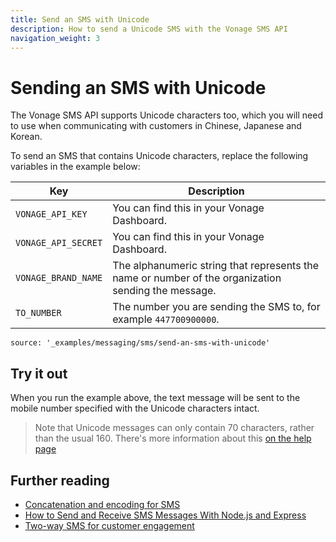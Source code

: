 ```yaml
---
title: Send an SMS with Unicode
description: How to send a Unicode SMS with the Vonage SMS API
navigation_weight: 3
---
```


# Sending an SMS with Unicode

The Vonage SMS API supports Unicode characters too, which you will need to use when communicating with customers in Chinese, Japanese and Korean.

To send an SMS that contains Unicode characters, replace the following variables in the example below:

Key | Description
-- | --
`VONAGE_API_KEY` | You can find this in your Vonage Dashboard.
`VONAGE_API_SECRET` | You can find this in your Vonage Dashboard.
`VONAGE_BRAND_NAME` | The alphanumeric string that represents the name or number of the organization sending the message.
`TO_NUMBER` | The number you are sending the SMS to, for example `447700900000`.

```code_snippets
source: '_examples/messaging/sms/send-an-sms-with-unicode'
```

## Try it out

When you run the example above, the text message will be sent to the mobile number specified with the Unicode characters intact.

> Note that Unicode messages can only contain 70 characters, rather than the usual 160. There's more information about this [on the help page](https://help.nexmo.com/hc/en-us/articles/204076866-How-long-is-a-single-SMS-body-)

## Further reading

* [Concatenation and encoding for SMS](/messaging/sms/guides/concatenation-and-encoding)
* [How to Send and Receive SMS Messages With Node.js and Express](https://www.nexmo.com/blog/2019/09/16/how-to-send-and-receive-sms-messages-with-node-js-and-express-dr)
* [Two-way SMS for customer engagement](/tutorials/two-way-sms-for-customer-engagement)
